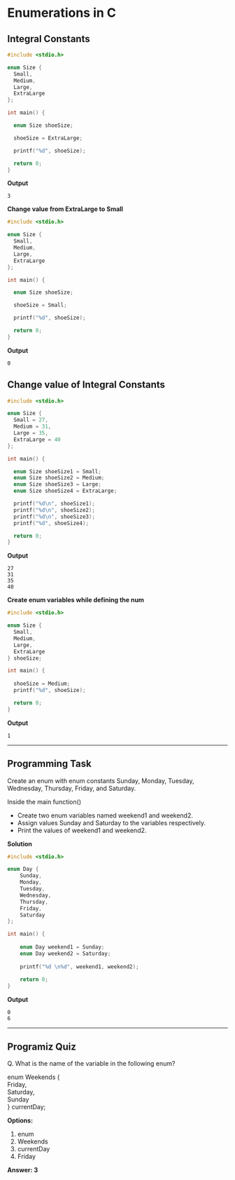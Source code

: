 # Enumerations in C

 
## Integral Constants

```c
#include <stdio.h>

enum Size {
  Small, 
  Medium,
  Large,
  ExtraLarge
};

int main() {

  enum Size shoeSize;

  shoeSize = ExtraLarge;

  printf("%d", shoeSize);

  return 0;
}

```
**Output**
```
3

```
**Change value from ExtraLarge to Small**
```c
#include <stdio.h>

enum Size {
  Small, 
  Medium,
  Large,
  ExtraLarge
};

int main() {

  enum Size shoeSize;

  shoeSize = Small;

  printf("%d", shoeSize);

  return 0;
}

```
**Output**
```
0
```
## Change value of Integral Constants

```c
#include <stdio.h>

enum Size {
  Small = 27, 
  Medium = 31,
  Large = 35,
  ExtraLarge = 40
};

int main() {

  enum Size shoeSize1 = Small;
  enum Size shoeSize2 = Medium;
  enum Size shoeSize3 = Large;
  enum Size shoeSize4 = ExtraLarge;

  printf("%d\n", shoeSize1);
  printf("%d\n", shoeSize2);
  printf("%d\n", shoeSize3);
  printf("%d", shoeSize4);

  return 0;
}

```
**Output**
```
27
31
35
40
```

**Create enum variables while defining the num**

```c
#include <stdio.h>

enum Size {
  Small, 
  Medium,
  Large,
  ExtraLarge
} shoeSize;

int main() {
  
  shoeSize = Medium;
  printf("%d", shoeSize);

  return 0;
}

```
**Output**
```
1
```

---

## Programming Task
Create an enum with enum constants Sunday, Monday, Tuesday, Wednesday, Thursday, Friday, and Saturday.  

Inside the main function()  

- Create two enum variables named weekend1 and weekend2.  
- Assign values Sunday and Saturday to the variables respectively.  
- Print the values of weekend1 and weekend2.

**Solution**
```c
#include <stdio.h>

enum Day {
    Sunday,
    Monday,
    Tuesday,
    Wednesday,
    Thursday,
    Friday,
    Saturday
};

int main() {
    
    enum Day weekend1 = Sunday;
    enum Day weekend2 = Saturday;
    
    printf("%d \n%d", weekend1, weekend2);
    
    return 0;
}
```

**Output**
```
0
6
```
---
 
## Programiz Quiz
 
Q. What is the name of the variable in the following enum? 

enum Weekends {  
    Friday,  
    Saturday,  
    Sunday  
    } currentDay;

**Options:**
1. enum
1. Weekends
1. currentDay
1. Friday

**Answer: 3**



